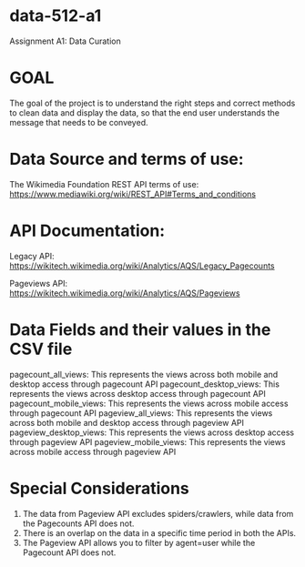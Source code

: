 # data-512-a1
Assignment A1: Data Curation

# GOAL
The goal of the project is to understand the right steps and correct methods to clean data and display the data, so that the end user understands the message that needs to be conveyed.

# Data Source and terms of use:
The Wikimedia Foundation REST API terms of use: https://www.mediawiki.org/wiki/REST_API#Terms_and_conditions

# API Documentation:
Legacy API: https://wikitech.wikimedia.org/wiki/Analytics/AQS/Legacy_Pagecounts

Pageviews API: https://wikitech.wikimedia.org/wiki/Analytics/AQS/Pageviews

# Data Fields and their values in the CSV file
pagecount_all_views: This represents the views across both mobile and desktop access through pagecount API
pagecount_desktop_views: This represents the views across desktop access through pagecount API
pagecount_mobile_views: This represents the views across mobile access through pagecount API
pageview_all_views: This represents the views across both mobile and desktop access through pageview API
pageview_desktop_views: This represents the views across desktop access through pageview API
pageview_mobile_views: This represents the views across mobile access through pageview API

# Special Considerations

1) The data from Pageview API excludes spiders/crawlers, while data from the Pagecounts API does not.
2) There is an overlap on the data in a specific time period in both the APIs.
3) The Pageview API allows you to filter by agent=user while the Pagecount API does not.
